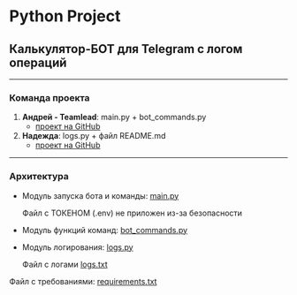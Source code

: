 # Python Project

## Калькулятор-БОТ для Telegram с логом операций

***

### Команда проекта

1. **Андрей - Teamlead**: main.py + bot_commands.py
    * [проект на GitHub](https://github.com/AZavershinskiy/CalculatorTelegram.git)
2. **Надежда**: logs.py + файл README.md
    * [проект на GitHub](https://github.com/NadezhdaBrin/CalculatorTelegram.git)

***

### Архитектура

* Модуль запуска бота и команды: [main.py](main.py)

    Файл с ТОКЕНОМ (.env) не приложен из-за безопасности

* Модуль функций команд: [bot_commands.py](bot_commands.py)

* Модуль логирования: [logs.py](logs.py)

    Файл с логами [logs.txt](logs.csv)

Файл с требованиями: [requirements.txt](requirements.txt)